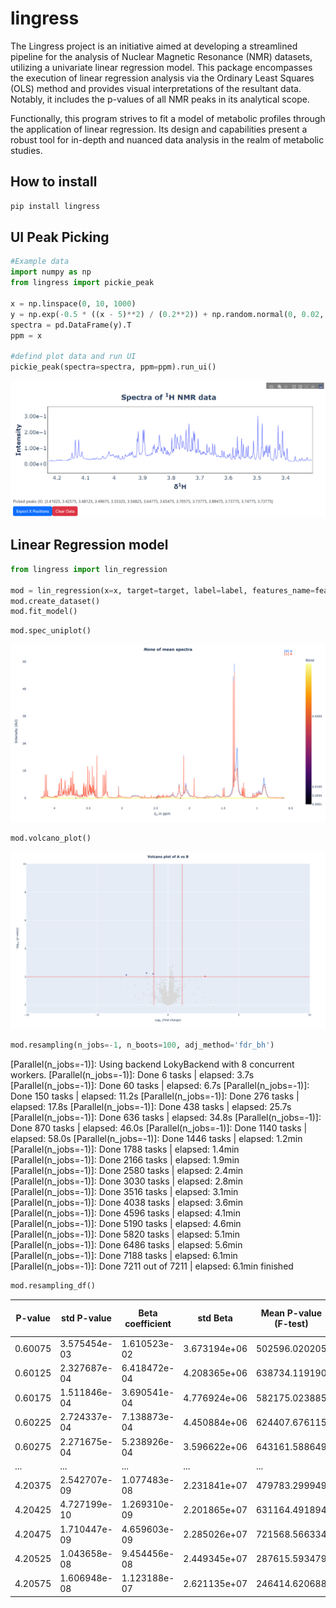 # lingress
The Lingress project is an initiative aimed at developing a streamlined pipeline for the analysis of Nuclear Magnetic Resonance (NMR) datasets, utilizing a univariate linear regression model. This package encompasses the execution of linear regression analysis via the Ordinary Least Squares (OLS) method and provides visual interpretations of the resultant data. Notably, it includes the p-values of all NMR peaks in its analytical scope.

Functionally, this program strives to fit a model of metabolic profiles through the application of linear regression. Its design and capabilities present a robust tool for in-depth and nuanced data analysis in the realm of metabolic studies.


## **How to install**

```bash
pip install lingress
```

## **UI Peak Picking**

```python
#Example data
import numpy as np
from lingress import pickie_peak

x = np.linspace(0, 10, 1000)
y = np.exp(-0.5 * ((x - 5)**2) / (0.2**2)) + np.random.normal(0, 0.02, x.size)
spectra = pd.DataFrame(y).T
ppm = x

#defind plot data and run UI
pickie_peak(spectra=spectra, ppm=ppm).run_ui()
```
![img1](./src/img/UI_peak_picking.png)

## **Linear Regression model**

```python
from lingress import lin_regression

mod = lin_regression(x=x, target=target, label=label, features_name=features_name)
mod.create_dataset()
mod.fit_model()

```

```python
mod.spec_uniplot()
```

![spec uniplot](./src/img/spec_uniplot.png)

```python
mod.volcano_plot()
```
![volcano](./src/img/volcano.png)


```python
mod.resampling(n_jobs=-1, n_boots=100, adj_method='fdr_bh')
```

  [Parallel(n_jobs=-1)]: Using backend LokyBackend with 8 concurrent workers.
  [Parallel(n_jobs=-1)]: Done   6 tasks      | elapsed:    3.7s
  [Parallel(n_jobs=-1)]: Done  60 tasks      | elapsed:    6.7s
  [Parallel(n_jobs=-1)]: Done 150 tasks      | elapsed:   11.2s
  [Parallel(n_jobs=-1)]: Done 276 tasks      | elapsed:   17.8s
  [Parallel(n_jobs=-1)]: Done 438 tasks      | elapsed:   25.7s
  [Parallel(n_jobs=-1)]: Done 636 tasks      | elapsed:   34.8s
  [Parallel(n_jobs=-1)]: Done 870 tasks      | elapsed:   46.0s
  [Parallel(n_jobs=-1)]: Done 1140 tasks      | elapsed:   58.0s
  [Parallel(n_jobs=-1)]: Done 1446 tasks      | elapsed:  1.2min
  [Parallel(n_jobs=-1)]: Done 1788 tasks      | elapsed:  1.4min
  [Parallel(n_jobs=-1)]: Done 2166 tasks      | elapsed:  1.9min
  [Parallel(n_jobs=-1)]: Done 2580 tasks      | elapsed:  2.4min
  [Parallel(n_jobs=-1)]: Done 3030 tasks      | elapsed:  2.8min
  [Parallel(n_jobs=-1)]: Done 3516 tasks      | elapsed:  3.1min
  [Parallel(n_jobs=-1)]: Done 4038 tasks      | elapsed:  3.6min
  [Parallel(n_jobs=-1)]: Done 4596 tasks      | elapsed:  4.1min
  [Parallel(n_jobs=-1)]: Done 5190 tasks      | elapsed:  4.6min
  [Parallel(n_jobs=-1)]: Done 5820 tasks      | elapsed:  5.1min
  [Parallel(n_jobs=-1)]: Done 6486 tasks      | elapsed:  5.6min
  [Parallel(n_jobs=-1)]: Done 7188 tasks      | elapsed:  6.1min
  [Parallel(n_jobs=-1)]: Done 7211 out of 7211 | elapsed:  6.1min finished

```python
mod.resampling_df()
```
| P-value | std P-value  | Beta coefficient | std Beta      | Mean P-value (F-test) | std P-value (F-test) | Mean R-square | std R-square | R2        | std R-square Adjustment | q_value      |
|---------|--------------|------------------|---------------|-----------------------|----------------------|---------------|--------------|-----------|--------------------------|--------------|
| 0.60075 | 3.575454e-03 | 1.610523e-02     | 3.673194e+06  | 502596.020205         | 0.434302             | 0.276809      | 0.138650     | 0.156244  | 0.030981                 | 4.012856e-03 |
| 0.60125 | 2.327687e-04 | 6.418472e-04     | 4.208365e+06  | 638734.119190         | NaN                  | NaN           | 0.160225     | 0.175463  | 0.056503                 | 3.531443e-04 |
| 0.60175 | 1.511846e-04 | 3.690541e-04     | 4.776924e+06  | 582175.023885         | 0.272894             | 0.258094      | 0.250765     | 0.204542  | 0.157111                 | 2.443829e-04 |
| 0.60225 | 2.724337e-04 | 7.138873e-04     | 4.450884e+06  | 624407.676115         | 0.132108             | 0.188570      | 0.379931     | 0.198055  | 0.302422                 | 4.037237e-04 |
| 0.60275 | 2.271675e-04 | 5.238926e-04     | 3.596622e+06  | 643161.588649         | 0.030732             | 0.056968      | 0.558447     | 0.158948  | 0.503253                 | 3.458106e-04 |
| ...     | ...          | ...              | ...           | ...                   | ...                  | ...           | ...          | ...       | ...                      | ...          |
| 4.20375 | 2.542707e-09 | 1.077483e-08     | 2.231841e+07  | 479783.299949         | NaN                  | NaN           | 0.099255     | 0.130321  | -0.010838                | 4.472063e-08 |
| 4.20425 | 4.727199e-10 | 1.269310e-09     | 2.201865e+07  | 631164.491894         | 0.420162             | 0.308196      | 0.163733     | 0.184153  | 0.059199                 | 1.940690e-08 |
| 4.20475 | 1.710447e-09 | 4.659603e-09     | 2.285026e+07  | 721568.566334         | NaN                  | NaN           | 0.100927     | 0.138527  | -0.010207                | 3.595928e-08 |
| 4.20525 | 1.043658e-08 | 9.454456e-08     | 2.449345e+07  | 287615.593479         | 0.310386             | 0.301403      | 0.263740     | 0.245996  | 0.171707                 | 1.084412e-07 |
| 4.20575 | 1.606948e-08 | 1.123188e-07     | 2.621135e+07  | 246414.620688         | 0.242344             | 0.257300      | 0.299881     | 0.244772  | 0.212366                 | 1.457572e-07 |
